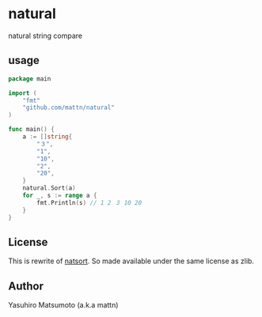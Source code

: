 # natural

natural string compare

## usage

```go
package main

import (
	"fmt"
	"github.com/mattn/natural"
)

func main() {
	a := []string{
		"３",
		"1",
		"10",
		"2",
		"20",
	}
	natural.Sort(a)
	for _, s := range a {
		fmt.Println(s) // 1 2 ３ 10 20 
	}
}
```

## License

This is rewrite of [natsort](http://sourcefrog.net/projects/natsort/). So made available under the same license as zlib.

## Author

Yasuhiro Matsumoto (a.k.a mattn)
